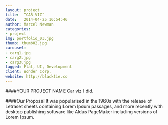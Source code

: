 ```yaml
---
layout: project
title:  “CAR VIZ”
date:   2014-04-25 16:54:46
author: Marcel Newman
categories:
- project
img: portfolio_03.jpg
thumb: thumb02.jpg
carousel:
- carg1.jpg
- carg2.jpg
- carg3.jpg
tagged: Flat, UI, Development
client: Wonder Corp.
website: http://blacktie.co
---
```

####YOUR PROJECT NAME
Car viz I did.

####Our Proposal
It was popularised in the 1960s with the release of Letraset sheets containing Lorem Ipsum passages, and more recently with desktop publishing software like Aldus PageMaker including versions of Lorem Ipsum.
